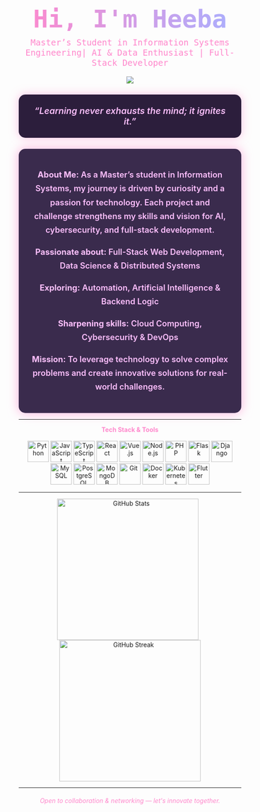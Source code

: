<div align="center" style="font-family: 'Fira Code', monospace; margin-bottom: 1em;">
  <h1 style="
    background: linear-gradient(90deg, #FF88CC, #A8B0FF);
    -webkit-background-clip: text;
    -webkit-text-fill-color: transparent;
    font-weight: 900;
    font-size: 3.5rem;
    margin: 0;
  ">
    Hi, I'm Heeba
  </h1>
  <p style="color:#FF88CC; font-size:1.2rem; margin-top:0.5em;">
    Master’s Student in Information Systems Engineering| AI & Data Enthusiast | Full-Stack Developer
  </p>
</div>

<p align="center">
  <img src="https://readme-typing-svg.herokuapp.com?font=Fira+Code&duration=2500&pause=1000&color=FF69B4&center=true&vCenter=true&width=600&lines=Welcome+to+my+GitHub!;AI+%26+Cybersecurity;Full-Stack+Web+Developer;Automation+%26+Data+Science" />
</p>

<div align="center" style="
  background: #2C1E3C; 
  border-radius: 15px; 
  padding: 25px 30px; 
  margin: 25px auto; 
  max-width: 650px; 
  font-style: italic; 
  color: #FFC0FF; 
  font-size: 1.25rem; 
  font-weight: 600; 
  box-shadow: 0 0 20px #FF88CC80;
">
  “Learning never exhausts the mind; it ignites it.”
</div>

<div align="center" style="
  background: #3A2B4D; 
  border-radius: 15px; 
  padding: 25px 30px; 
  max-width: 650px; 
  color: #FFC0FF; 
  font-weight: 600; 
  font-size: 1.15rem;
  line-height: 1.7;
  box-shadow: 0 0 25px #FF88CCaa;
">
  <p><b>About Me:</b> As a Master’s student in Information Systems, my journey is driven by curiosity and a passion for technology. Each project and challenge strengthens my skills and vision for AI, cybersecurity, and full-stack development.</p>
  <p><b>Passionate about:</b> Full-Stack Web Development, Data Science & Distributed Systems</p>
  <p><b>Exploring:</b> Automation, Artificial Intelligence & Backend Logic</p>
  <p><b>Sharpening skills:</b> Cloud Computing, Cybersecurity & DevOps</p>
  <p><b>Mission:</b> To leverage technology to solve complex problems and create innovative solutions for real-world challenges.</p>
</div>

---

<p align="center">
  <b style="color:#FF88CC;">Tech Stack & Tools</b><br><br>
  <img src="https://cdn.jsdelivr.net/gh/devicons/devicon/icons/python/python-original.svg" width="48" height="48" alt="Python" />
  <img src="https://cdn.jsdelivr.net/gh/devicons/devicon/icons/javascript/javascript-original.svg" width="48" height="48" alt="JavaScript" />
  <img src="https://cdn.jsdelivr.net/gh/devicons/devicon/icons/typescript/typescript-original.svg" width="48" height="48" alt="TypeScript" />
  <img src="https://cdn.jsdelivr.net/gh/devicons/devicon/icons/react/react-original.svg" width="48" height="48" alt="React" />
  <img src="https://cdn.jsdelivr.net/gh/devicons/devicon/icons/vuejs/vuejs-original.svg" width="48" height="48" alt="Vue.js" />
  <img src="https://cdn.jsdelivr.net/gh/devicons/devicon/icons/nodejs/nodejs-original.svg" width="48" height="48" alt="Node.js" />
  <img src="https://cdn.jsdelivr.net/gh/devicons/devicon/icons/php/php-original.svg" width="48" height="48" alt="PHP" />
  <img src="https://cdn.jsdelivr.net/gh/devicons/devicon/icons/flask/flask-original.svg" width="48" height="48" alt="Flask" />
  <img src="https://cdn.jsdelivr.net/gh/devicons/devicon/icons/django/django-plain.svg" width="48" height="48" alt="Django" />
  <img src="https://cdn.jsdelivr.net/gh/devicons/devicon/icons/mysql/mysql-original.svg" width="48" height="48" alt="MySQL" />
  <img src="https://cdn.jsdelivr.net/gh/devicons/devicon/icons/postgresql/postgresql-original.svg" width="48" height="48" alt="PostgreSQL" />
  <img src="https://cdn.jsdelivr.net/gh/devicons/devicon/icons/mongodb/mongodb-original.svg" width="48" height="48" alt="MongoDB" />
  <img src="https://cdn.jsdelivr.net/gh/devicons/devicon/icons/git/git-original.svg" width="48" height="48" alt="Git" />
  <img src="https://cdn.jsdelivr.net/gh/devicons/devicon/icons/docker/docker-original.svg" width="48" height="48" alt="Docker" />
  <img src="https://cdn.jsdelivr.net/gh/devicons/devicon/icons/kubernetes/kubernetes-plain.svg" width="48" height="48" alt="Kubernetes" />
  <img src="https://cdn.jsdelivr.net/gh/devicons/devicon/icons/flutter/flutter-original.svg" width="48" height="48" alt="Flutter" />
</p>

---

<p align="center">
  <img src="https://github-readme-stats.vercel.app/api?username=hibadash&show_icons=true&theme=tokyonight" alt="GitHub Stats" width="320" style="margin-right: 10px;" />
  <img src="https://streak-stats.demolab.com/?user=hibadash&theme=tokyonight" alt="GitHub Streak" width="320" />
</p>

---

<p align="center" style="font-style: italic; color: #FF88CC; margin-top: 20px;">
  Open to collaboration & networking — let's innovate together.
</p>
